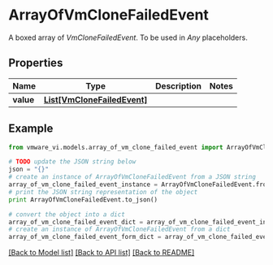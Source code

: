 # ArrayOfVmCloneFailedEvent

A boxed array of *VmCloneFailedEvent*. To be used in *Any* placeholders. 

## Properties
Name | Type | Description | Notes
------------ | ------------- | ------------- | -------------
**value** | [**List[VmCloneFailedEvent]**](VmCloneFailedEvent.md) |  | 

## Example

```python
from vmware_vi.models.array_of_vm_clone_failed_event import ArrayOfVmCloneFailedEvent

# TODO update the JSON string below
json = "{}"
# create an instance of ArrayOfVmCloneFailedEvent from a JSON string
array_of_vm_clone_failed_event_instance = ArrayOfVmCloneFailedEvent.from_json(json)
# print the JSON string representation of the object
print ArrayOfVmCloneFailedEvent.to_json()

# convert the object into a dict
array_of_vm_clone_failed_event_dict = array_of_vm_clone_failed_event_instance.to_dict()
# create an instance of ArrayOfVmCloneFailedEvent from a dict
array_of_vm_clone_failed_event_form_dict = array_of_vm_clone_failed_event.from_dict(array_of_vm_clone_failed_event_dict)
```
[[Back to Model list]](../README.md#documentation-for-models) [[Back to API list]](../README.md#documentation-for-api-endpoints) [[Back to README]](../README.md)


